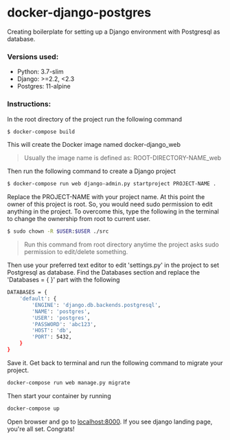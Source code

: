 # docker-django-postgres

Creating boilerplate for setting up a Django environment with Postgresql as database.

### Versions used:
- Python: 3.7-slim
- Django: >=2.2, <2.3
- Postgres: 11-alpine

### Instructions:

In the root directory of the project run the following command
```sh
$ docker-compose build
```
This will create the Docker image named docker-django_web
> Usually the image name is defined as: ROOT-DIRECTORY-NAME_web

Then run the following command to create a Django project
```sh
$ docker-compose run web django-admin.py startproject PROJECT-NAME .
```
Replace the PROJECT-NAME with your project name.
At this point the owner of this project is root. So, you would need sudo permission to edit anything in the project.
To overcome this, type the following in the terminal to change the ownership from root to current user.
```sh
$ sudo chown -R $USER:$USER ./src
```
>Run this command from root directory anytime the project asks sudo permission to edit/delete something.

Then use your preferred text editor to edit 'settings.py' in the project to set Postgresql as database.
Find the Databases section and replace the 'Databases = { }' part with the following
```sh
DATABASES = {
    'default': {
        'ENGINE': 'django.db.backends.postgresql',
        'NAME': 'postgres',
        'USER': 'postgres',
        'PASSWORD': 'abc123',
        'HOST': 'db',
        'PORT': 5432,
    }
}
```
Save it. Get back to terminal and run the following command to migrate your project.
```sh
docker-compose run web manage.py migrate
```

Then start your container by running
```sh
docker-compose up
```
Open browser and go to [localhost:8000](http://localhost:8000/).
If you see django landing page, you're all set. Congrats!
